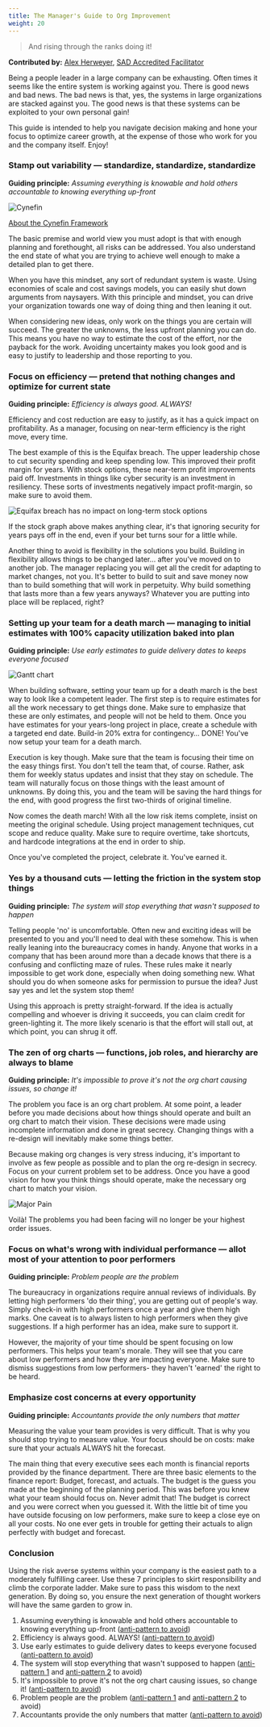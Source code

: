 ```yaml
---
title: The Manager's Guide to Org Improvement
weight: 20
---
```


> And rising through the ranks doing it!

**Contributed by:** [Alex Herweyer](https://medium.com/@alexherweyer/the-managers-guide-to-slowly-killing-your-org-31b5768ac1d5), [SAD Accredited Facilitator](/certifications/advanced-certifications/#scaled-agile-dev-ops-accredited-facilitators)

Being a people leader in a large company can be exhausting. Often times it seems like the entire system is working against you. There is good news and bad news. The bad news is that, yes, the systems in large organizations are stacked against you. The good news is that these systems can be exploited to your own personal gain!

This guide is intended to help you navigate decision making and hone your focus to optimize career growth, at the expense of those who work for you and the company itself. Enjoy!

### Stamp out variability — standardize, standardize, standardize

**Guiding principle:** *Assuming everything is knowable and hold others accountable to knowing everything up-front*

![Cynefin](cynefin.png)

[About the Cynefin Framework](https://thecynefin.co/about-us/about-cynefin-framework/)

The basic premise and world view you must adopt is that with enough planning and forethought, all risks can be addressed. You also understand the end state of what you are trying to achieve well enough to make a detailed plan to get there.

When you have this mindset, any sort of redundant system is waste. Using economies of scale and cost savings models, you can easily shut down arguments from naysayers. With this principle and mindset, you can drive your organization towards one way of doing thing and then leaning it out.

When considering new ideas, only work on the things you are certain will succeed. The greater the unknowns, the less upfront planning you can do. This means you have no way to estimate the cost of the effort, nor the payback for the work. Avoiding uncertainty makes you look good and is easy to justify to leadership and those reporting to you.

### Focus on efficiency — pretend that nothing changes and optimize for current state

**Guiding principle:** *Efficiency is always good. ALWAYS!*

Efficiency and cost reduction are easy to justify, as it has a quick impact on profitability. As a manager, focusing on near-term efficiency is the right move, every time.

The best example of this is the Equifax breach. The upper leadership chose to cut security spending and keep spending low. This improved their profit margin for years. With stock options, these near-term profit improvements paid off. Investments in things like cyber security is an investment in resiliency. These sorts of investments negatively impact profit-margin, so make sure to avoid them.

![Equifax breach has no impact on long-term stock options](equifax.png)

If the stock graph above makes anything clear, it's that ignoring security for years pays off in the end, even if your bet turns sour for a little while.

Another thing to avoid is flexibility in the solutions you build. Building in flexibility allows things to be changed later… after you've moved on to another job. The manager replacing you will get all the credit for adapting to market changes, not you. It's better to build to suit and save money now than to build something that will work in perpetuity. Why build something that lasts more than a few years anyways? Whatever you are putting into place will be replaced, right?

### Setting up your team for a death march — managing to initial estimates with 100% capacity utilization baked into plan

**Guiding principle:** *Use early estimates to guide delivery dates to keeps everyone focused*

![Gantt chart](gantt.png)

When building software, setting your team up for a death march is the best way to look like a competent leader. The first step is to require estimates for all the work necessary to get things done. Make sure to emphasize that these are only estimates, and people will not be held to them. Once you have estimates for your years-long project in place, create a schedule with a targeted end date. Build-in 20% extra for contingency… DONE! You've now setup your team for a death march.

Execution is key though. Make sure that the team is focusing their time on the easy things first. You don't tell the team that, of course. Rather, ask them for weekly status updates and insist that they stay on schedule. The team will naturally focus on those things with the least amount of unknowns. By doing this, you and the team will be saving the hard things for the end, with good progress the first two-thirds of original timeline.

Now comes the death march! With all the low risk items complete, insist on meeting the original schedule. Using project management techniques, cut scope and reduce quality. Make sure to require overtime, take shortcuts, and hardcode integrations at the end in order to ship.

Once you've completed the project, celebrate it. You've earned it.

### Yes by a thousand cuts — letting the friction in the system stop things

**Guiding principle:** *The system will stop everything that wasn't supposed to happen*

Telling people 'no' is uncomfortable. Often new and exciting ideas will be presented to you and you'll need to deal with these somehow. This is when really leaning into the bureaucracy comes in handy. Anyone that works in a company that has been around more than a decade knows that there is a confusing and conflicting maze of rules. These rules make it nearly impossible to get work done, especially when doing something new. What should you do when someone asks for permission to pursue the idea? Just say yes and let the system stop them!

Using this approach is pretty straight-forward. If the idea is actually compelling and whoever is driving it succeeds, you can claim credit for green-lighting it. The more likely scenario is that the effort will stall out, at which point, you can shrug it off.

### The zen of org charts — functions, job roles, and hierarchy are always to blame

**Guiding principle:** *It's impossible to prove it's not the org chart causing issues, so change it!*

The problem you face is an org chart problem. At some point, a leader before you made decisions about how things should operate and built an org chart to match their vision. These decisions were made using incomplete information and done in great secrecy. Changing things with a re-design will inevitably make some things better.

Because making org changes is very stress inducing, it's important to involve as few people as possible and to plan the org re-design in secrecy. Focus on your current problem set to be address. Once you have a good vision for how you think things should operate, make the necessary org chart to match your vision.

![Major Pain](major-pain.jpg)

Voilà! The problems you had been facing will no longer be your highest order issues.

### Focus on what's wrong with individual performance — allot most of your attention to poor performers

**Guiding principle:** *Problem people are the problem*

The bureaucracy in organizations require annual reviews of individuals. By letting high performers 'do their thing', you are getting out of people's way. Simply check-in with high performers once a year and give them high marks. One caveat is to always listen to high performers when they give suggestions. If a high performer has an idea, make sure to support it.

However, the majority of your time should be spent focusing on low performers. This helps your team's morale. They will see that you care about low performers and how they are impacting everyone. Make sure to dismiss suggestions from low performers- they haven't 'earned' the right to be heard.

### Emphasize cost concerns at every opportunity

**Guiding principle:** *Accountants provide the only numbers that matter*

Measuring the value your team provides is very difficult. That is why you should stop trying to measure value. Your focus should be on costs: make sure that your actuals ALWAYS hit the forecast.

The main thing that every executive sees each month is financial reports provided by the finance department. There are three basic elements to the finance report: Budget, forecast, and actuals. The budget is the guess you made at the beginning of the planning period. This was before you knew what your team should focus on. Never admit that! The budget is correct and you were correct when you guessed it. With the little bit of time you have outside focusing on low performers, make sure to keep a close eye on all your costs. No one ever gets in trouble for getting their actuals to align perfectly with budget and forecast.

### Conclusion

Using the risk averse systems within your company is the easiest path to a moderately fulfilling career. Use these 7 principles to skirt responsibility and climb the corporate ladder. Make sure to pass this wisdom to the next generation. By doing so, you ensure the next generation of thought workers will have the same garden to grow in.

1. Assuming everything is knowable and hold others accountable to knowing everything up-front ([anti-pattern to avoid](https://www.huffpost.com/entry/exploit-variability-dont-_b_8650050))
2. Efficiency is always good. ALWAYS! ([anti-pattern to avoid](https://www.google.com/books/edition/Software_Engineering_at_Google/WXTTDwAAQBAJ?hl=en&gbpv=1&printsec=frontcover))
3. Use early estimates to guide delivery dates to keeps everyone focused ([anti-pattern to avoid](https://medium.com/mindsea-development-inc/why-your-rat-riskiest-assumption-test-is-the-real-mvp-177d66cde3e1))
4. The system will stop everything that wasn't supposed to happen ([anti-pattern 1](https://d-pereira.com/mastering-the-art-of-saying-no/) and [anti-pattern 2](https://itrevolution.com/delicate-art-of-bureaucracy/) to avoid)
5. It's impossible to prove it's not the org chart causing issues, so change it! ([anti-pattern to avoid](https://teamtopologies.com/))
6. Problem people are the problem ([anti-pattern 1](https://www.blameless.com/sre/why-companies-can-benefit-from-blameless-culture) and [anti-pattern 2](https://www.mckinsey.com/business-functions/people-and-organizational-performance/our-insights/the-organization-blog/from-me-to-we-the-next-shift-in-performance-management) to avoid)
7. Accountants provide the only numbers that matter ([anti-pattern to avoid](https://blackswanfarming.com/))
